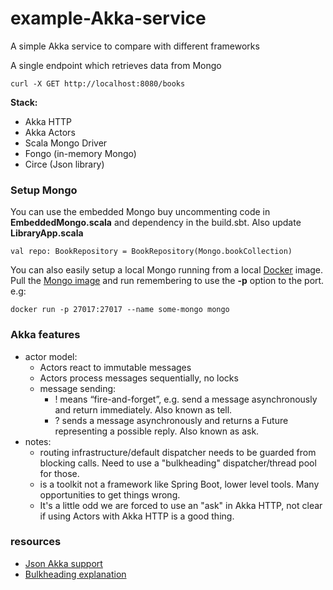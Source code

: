 # example-Akka-service
A simple Akka service to compare with different frameworks

A single endpoint which retrieves data from Mongo

`curl -X GET http://localhost:8080/books`

**Stack:**
- Akka HTTP
- Akka Actors
- Scala Mongo Driver
- Fongo (in-memory Mongo)
- Circe (Json library)

### Setup Mongo

You can use the embedded Mongo buy uncommenting code in **EmbeddedMongo.scala** and dependency in the build.sbt. Also update **LibraryApp.scala**

`val repo: BookRepository = BookRepository(Mongo.bookCollection)`

You can also easily setup a local Mongo running from a local [Docker](https://www.docker.com/docker-mac) image. Pull the [Mongo image](https://hub.docker.com/_/mongo/) and run remembering to use the **-p** option to the port. e.g:

`docker run -p 27017:27017 --name some-mongo mongo`

### Akka features
* actor model:
    - Actors react to immutable messages
    - Actors process messages sequentially, no locks
    - message sending: 
        - ! means “fire-and-forget”, e.g. send a message asynchronously and return immediately. Also known as tell.
        - ? sends a message asynchronously and returns a Future representing a possible reply. Also known as ask.
* notes:
    - routing infrastructure/default dispatcher needs to be guarded from blocking calls. Need to use a "bulkheading" dispatcher/thread pool for those.
    - is a toolkit not a framework like Spring Boot, lower level tools. Many opportunities to get things wrong.
    - It's a little odd we are forced to use an "ask" in Akka HTTP, not clear if using Actors with Akka HTTP is a good thing.

### resources
- [Json Akka support](https://github.com/hseeberger/akka-http-json)
- [Bulkheading explanation](https://stackoverflow.com/questions/34641861/akka-http-blocking-in-a-future-blocks-the-server)